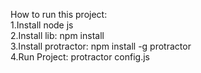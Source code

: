 How to run this project: </br>
1.Install node js </br>
2.Install lib: npm install </br>
3.Install protractor: npm install -g protractor </br>
4.Run Project: protractor config.js
